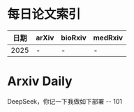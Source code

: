 # 每日论文索引

| 日期 | arXiv | bioRxiv | medRxiv |
|------|-------|---------|---------|
| 2025 | - | - | - |







































# Arxiv Daily


DeepSeek，你记一下我做如下部署 -- 101
